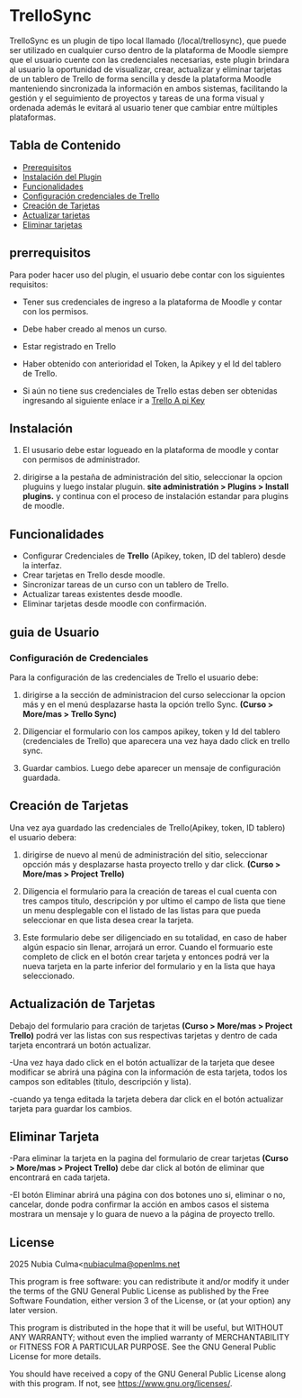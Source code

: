# TrelloSync #

TrelloSync es un plugin de tipo local llamado (/local/trellosync), que puede ser utilizado en cualquier curso dentro de la plataforma de Moodle siempre que el usuario cuente con las credenciales necesarias, este plugin brindara  al usuario la oportunidad de visualizar, crear, actualizar y eliminar tarjetas de un tablero de Trello de forma sencilla y desde la plataforma Moodle manteniendo sincronizada la información en ambos sistemas, facilitando la gestión y el seguimiento de proyectos y tareas de una forma visual y ordenada además le evitará al usuario tener que cambiar entre múltiples plataformas.

## Tabla de Contenido ##

- [Prerequisitos](#prerrequisitos)
- [Instalación del Plugin](#instalación-del-plugin)
- [Funcionalidades](#funcionalidades)
- [Configuración credenciales de Trello](#configuración_de_credenciales-de-trello)
- [Creación de Tarjetas](#creación-de-tarjetas)
- [Actualizar tarjetas](#actualizar-tarjetas)
- [Eliminar tarjetas](#eliminar-tarjetas)

## prerrequisitos ##

Para poder hacer uso del plugin, el usuario debe contar con los siguientes requisitos:

- Tener sus credenciales de ingreso a la plataforma de Moodle y contar con los permisos.

- Debe haber creado al menos un curso.

- Estar registrado en Trello 

- Haber obtenido con anterioridad el Token, la Apikey y el Id del tablero de Trello. 

- Si aún no tiene sus credenciales de Trello  estas deben ser obtenidas  ingresando al siguiente enlace ir a [Trello A pi Key](https://developer.atlassian.com/cloud/trello/guides/rest-api/api-introduction/)

## Instalación ##

1. El ususario debe estar logueado en la plataforma de moodle y contar con permisos de administrador.
   
2. dirigirse a la pestaña de administración del sitio, seleccionar la opcion pluguins y luego instalar pluguin.
**site administratión > Plugins > Install plugins.** y continua con el proceso de instalación estandar para plugins de moodle. 

## Funcionalidades ##

- Configurar Credenciales de **Trello** (Apikey, token, ID del tablero) desde la interfaz.
- Crear tarjetas en Trello desde moodle.
- Sincronizar tareas de un curso con un tablero de Trello.
- Actualizar tareas existentes desde moodle.
- Eliminar tarjetas desde moodle con confirmación.

## guia de Usuario ##
### Configuración de Credenciales ##
Para la configuración de las credenciales de Trello el usuario debe:
1. dirigirse a la sección de administracion del curso seleccionar la opcion más y en el menú desplazarse hasta la opción trello Sync. **(Curso > More/mas > Trello Sync)**

2. Diligenciar el formulario con los campos apikey, token y Id del tablero (credenciales de Trello) que aparecera una vez haya dado click en trello sync.

3. Guardar cambios. Luego debe aparecer un mensaje de configuración guardada. 

## Creación de Tarjetas ##

Una vez aya guardado las credenciales de Trello(Apikey, token, ID tablero) el usuario debera:
1. dirigirse de nuevo al menú de administración del sitio, seleccionar opcción más y desplazarse hasta proyecto trello y dar click. **(Curso > More/mas > Project Trello)**

2. Diligencia el formulario para la creación de tareas el cual cuenta con tres campos titulo, descripción y por ultimo el campo de lista que tiene un menu desplegable con el listado de las listas para que pueda seleccionar en que lista desea crear la tarjeta.

3. Este formulario debe ser diligenciado en su totalidad, en caso de haber algún espacio sin llenar, arrojará un error. Cuando el formuario este completo de click en el botón crear tarjeta y entonces  podrá ver la nueva tarjeta en la parte inferior del formulario y en la lista que haya seleccionado.

## Actualización de Tarjetas ##

 Debajo del formulario para cración de tarjetas **(Curso > More/mas > Project Trello)** podrá ver las listas con sus respectivas tarjetas y dentro de cada tarjeta encontrará un botón actualizar.

-Una vez haya dado click en el botón actuallizar de la tarjeta que desee modificar se abrirá una página con la información de esta tarjeta, todos los campos son editables (titulo, descripción y lista).

-cuando ya tenga editada la tarjeta debera dar click en el botón actualizar tarjeta para guardar los cambios.

## Eliminar Tarjeta ##

-Para eliminar la tarjeta en la pagina del formulario de crear tarjetas **(Curso > More/mas > Project Trello)** debe dar click al botón de eliminar que encontrará en cada tarjeta.

-El botón Eliminar abrirá una página con dos botones uno si, eliminar o no, cancelar, donde podra confirmar la acción en ambos casos el sistema mostrara un mensaje y lo guara de nuevo a la página de proyecto trello.

## License ##

2025 Nubia Culma<nubiaculma@openlms.net

This program is free software: you can redistribute it and/or modify it under
the terms of the GNU General Public License as published by the Free Software
Foundation, either version 3 of the License, or (at your option) any later
version.

This program is distributed in the hope that it will be useful, but WITHOUT ANY
WARRANTY; without even the implied warranty of MERCHANTABILITY or FITNESS FOR A
PARTICULAR PURPOSE.  See the GNU General Public License for more details.

You should have received a copy of the GNU General Public License along with
this program.  If not, see <https://www.gnu.org/licenses/>.

